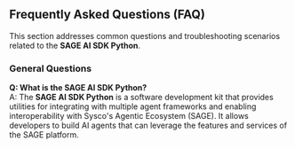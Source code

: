 
## Frequently Asked Questions (FAQ)

This section addresses common questions and troubleshooting scenarios related to the **SAGE AI SDK Python**.

### General Questions

**Q: What is the SAGE AI SDK Python?**  
A: The **SAGE AI SDK Python** is a software development kit that provides utilities for integrating with multiple agent frameworks and enabling interoperability with Sysco's Agentic Ecosystem (SAGE). It allows developers to build AI agents that can leverage the features and services of the SAGE platform.


